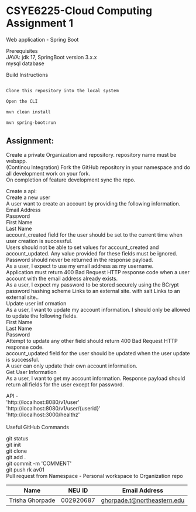 # CSYE6225-Cloud Computing Assignment 1

Web application - Spring Boot<br/>

Prerequisites<br/>
JAVA: jdk 17, SpringBoot version 3.x.x<br/>
mysql database<br/>

Build Instructions<br/>

```bash

Clone this repository into the local system

Open the CLI

mvn clean install

mvn spring-boot:run
```


## Assignment:

Create a private Organization and repository. repository name must be webapp.<br/>
(Continou Integration) Fork the GitHub repository in your namespace and do all development work on your fork.<br/>
On completion of feature development sync the repo.<br/>

Create a api:<br/>
Create a new user<br/>
A user want to create an account by providing the following information.<br/>
Email Address<br/>
Password<br/>
First Name<br/>
Last Name<br/>
account_created field for the user should be set to the current time when user creation is successful.<br/>
Users should not be able to set values for account_created and account_updated. Any value provided for these fields must be ignored.<br/>
Password should never be returned in the response payload.<br/>
As a user,  I expect to use my email address as my username.<br/>
Application must return 400 Bad Request HTTP response code when a user account with the email address already exists.<br/>
As a user, I expect my password to be stored securely using the BCrypt password hashing scheme Links to an external site. with salt Links to an external site..<br/>
Update user inf ormation<br/>
As a user, I want to update my account information. I should only be allowed to update the following fields.<br/>
First Name<br/>
Last Name<br/>
Password<br/>
Attempt to update any other field should return 400 Bad Request HTTP response code.<br/>
account_updated field for the user should be updated when the user update is successful.<br/>
A user can only update their own account information.<br/>
Get User Information<br/>
As a user, I want to get my account information. Response payload should return all fields for the user except for password.<br/>

API - <br/>
'http://localhost:8080/v1/user'<br/>
'http://localhost:8080/v1/user/{userid}'<br/>
'http://localhost:3000/healthz'<br/>
<br/>
Useful GitHub Commands<br/>

git status<br/>
git init<br/>
git clone <br/>
git add .<br/>
git commit -m 'COMMENT'<br/>
git push rk av01<br/>
Pull request from Namespace - Personal workspace to Organization repo<br/>

|Name	         | NEU ID	 |   Email Address              |
|----------------|-----------|------------------------------|
|Trisha Ghorpade |002920687  | ghorpade.t@northeastern.edu  |
